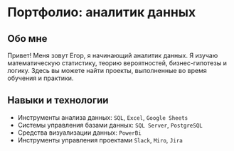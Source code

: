 # Портфолио: аналитик данных

## Обо мне 

Привет! Меня зовут Егор, я начинающий аналитик данных. 
Я изучаю математическую статистику, теорию вероятностей, бизнес-гипотезы и логику. 
Здесь вы можете найти проекты, выполненные во время обучения и практики.
<br>

## Навыки и технологии
- Инструменты анализа данных: ``SQL``, ``Excel``, ``Google Sheets``
- Системы управления базами данных: ``SQL Server``, ``PostgreSQL``
- Средства визуализации данных: ``PowerBi``
- Инструменты управления проектами ``Slack``, ``Miro``, ``Jira``

 
